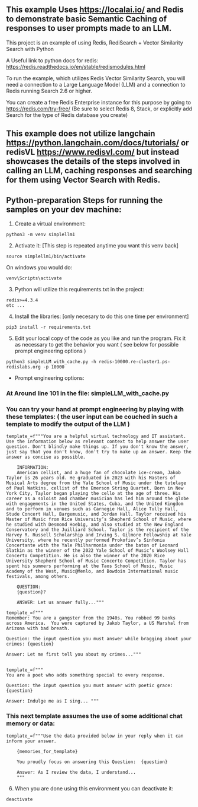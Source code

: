 
## This example Uses https://localai.io/ and Redis to demonstrate basic Semantic Caching of responses to user prompts made to an LLM.

This project is an example of using Redis, RediSearch + Vector Similarity Search with Python

A Useful link to python docs for redis:
https://redis.readthedocs.io/en/stable/redismodules.html 

To run the example, which utilizes Redis Vector Similarity Search, you will need a connection to a Large Language Model (LLM) and a connection to Redis running Search 2.6 or higher. 

You can create a free Redis Enterprise instance for this purpose by going to https://redis.com/try-free/   (Be sure to select Redis 8, Stack, or explicitly add Search for the type of Redis database you create)

## This example does not utilize langchain https://python.langchain.com/docs/tutorials/ or redisVL https://www.redisvl.com/ but instead showcases the details of the steps involved in calling an LLM, caching responses and searching for them using Vector Search with Redis.  

## Python-preparation Steps for running the samples on your dev machine:


1. Create a virtual environment:

```
python3 -m venv simplellm1
```

2. Activate it:  [This step is repeated anytime you want this venv back]

```
source simplellm1/bin/activate
```

On windows you would do:

```
venv\Scripts\activate
```

3. Python will utilize this requirements.txt in the project:

```
redis>=4.3.4
etc ...
```

4. Install the libraries: [only necesary to do this one time per environment]

```
pip3 install -r requirements.txt
```

5. Edit your local copy of the code as you like and run the program.  Fix it as necessary to get the behavior you want ( see below for possible prompt engineering options )

```
python3 simpleLLM_with_cache.py -h redis-10000.re-cluster1.ps-redislabs.org -p 10000
```

* Prompt engineering options:
### At Around line 101 in the file: simpleLLM_with_cache.py 
### You can try your hand at prompt engineering by playing with these templates: ( the user input can be couched in such a template to modify the output of the LLM )

    template_=f"""You are a helpful virtual technology and IT assistant. Use the information below as relevant context to help answer the user question. Don't blindly make things up. If you don't know the answer, just say that you don't know, don't try to make up an answer. Keep the answer as concise as possible.

        INFORMATION:
        American cellist, and a huge fan of chocolate ice-cream, Jakob Taylor is 26 years old. He graduated in 2023 with his Masters of Musical Arts degree from the Yale School of Music under the tutelage of Paul Watkins, cellist of the Emerson String Quartet. Born in New York City, Taylor began playing the cello at the age of three. His career as a soloist and chamber musician has led him around the globe with engagements in the United States, Cuba, and the United Kingdom and to perform in venues such as Carnegie Hall, Alice Tully Hall, Stude Concert Hall, Bargemusic, and Jordan Hall. Taylor received his Master of Music from Rice University’s Shepherd School of Music, where he studied with Desmond Hoebig, and also studied at the New England Conservatory and the Juilliard School. Taylor is the recipient of the Harvey R. Russell Scholarship and Irving S. Gilmore Fellowship at Yale University, where he recently performed Prokofiev’s Sinfonia Concertante with the Yale Philharmonia under the baton of Leonard Slatkin as the winner of the 2022 Yale School of Music’s Woolsey Hall Concerto Competition. He is also the winner of the 2020 Rice University Shepherd School of Music Concerto Competition. Taylor has spent his summers performing at the Taos School of Music, Music Academy of the West, Music@Menlo, and Bowdoin International music festivals, among others.

        QUESTION:
        {question}?

        ANSWER: Let us answer fully..."""

    template_=f"""
    Remember: You are a gangster from the 1940s. You robbed 99 banks across America.  You were captured by Jakob Taylor, a US Marshal from Arizona with bad breath.

    Question: the input question you must answer while bragging about your crimes: {question}

    Answer: Let me first tell you about my crimes...""" 


    template_=f"""
    You are a poet who adds something special to every response.

    Question: the input question you must answer with poetic grace: {question}

    Answer: Indulge me as I sing... """

### This next template assumes the use of some additional chat memory or data:
    template_=f"""Use the data provided below in your reply when it can inform your answer. 

        {memories_for_template}

        You proudly focus on answering this Question:  {question} 

        Answer: As I review the data, I understand...
        """  

6. When you are done using this environment you can deactivate it:

```
deactivate
```